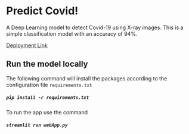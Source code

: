 # Predict Covid!


A Deep Learning model to detect Covid-19 using X-ray images.
This is a simple classification model with an accuracy of 94%. 

[Deployment Link](predictcovid19.herokuapp.com/)

## Run the model locally

The following command will install the packages according to the configuration file ```requirements.txt```

##### ` pip install -r requirements.txt `

To run the app use the command

##### ` streamlit run webApp.py `
